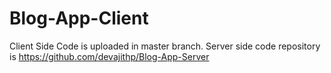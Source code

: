 # Blog-App-Client

Client Side Code is uploaded in master branch. Server side code repository is  https://github.com/devajithp/Blog-App-Server
